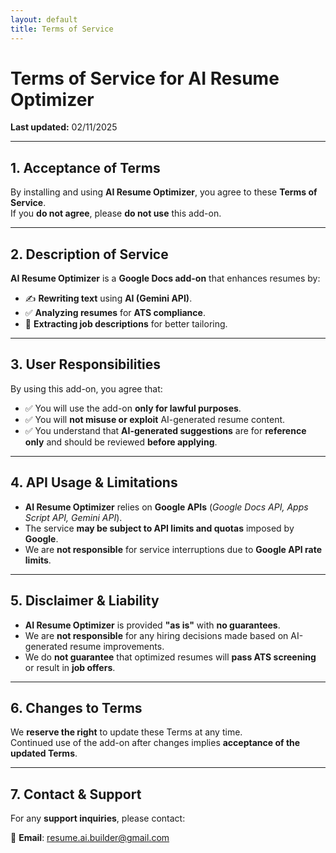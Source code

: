 ```yaml
---
layout: default
title: Terms of Service
---
```


# Terms of Service for AI Resume Optimizer

**Last updated:** 02/11/2025

---

## 1. Acceptance of Terms
By installing and using **AI Resume Optimizer**, you agree to these **Terms of Service**.  
If you **do not agree**, please **do not use** this add-on.

---

## 2. Description of Service
**AI Resume Optimizer** is a **Google Docs add-on** that enhances resumes by:

- ✍️ **Rewriting text** using **AI (Gemini API)**.
- ✅ **Analyzing resumes** for **ATS compliance**.
- 📄 **Extracting job descriptions** for better tailoring.

---

## 3. User Responsibilities
By using this add-on, you agree that:

- ✅ You will use the add-on **only for lawful purposes**.
- ✅ You will **not misuse or exploit** AI-generated resume content.
- ✅ You understand that **AI-generated suggestions** are for **reference only** and should be reviewed **before applying**.

---

## 4. API Usage & Limitations
- **AI Resume Optimizer** relies on **Google APIs** (*Google Docs API, Apps Script API, Gemini API*).
- The service **may be subject to API limits and quotas** imposed by **Google**.
- We are **not responsible** for service interruptions due to **Google API rate limits**.

---

## 5. Disclaimer & Liability
- **AI Resume Optimizer** is provided **"as is"** with **no guarantees**.
- We are **not responsible** for any hiring decisions made based on AI-generated resume improvements.
- We do **not guarantee** that optimized resumes will **pass ATS screening** or result in **job offers**.

---

## 6. Changes to Terms
We **reserve the right** to update these Terms at any time.  
Continued use of the add-on after changes implies **acceptance of the updated Terms**.

---

## 7. Contact & Support
For any **support inquiries**, please contact:

📩 **Email**: [resume.ai.builder@gmail.com](mailto:resume.ai.builder@gmail.com)

